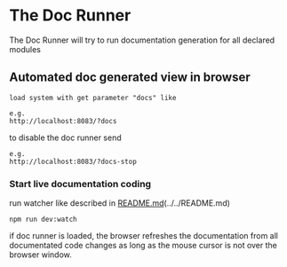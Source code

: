 # The Doc Runner

The Doc Runner will try to run documentation generation for all declared modules

## Automated doc generated view in browser

    load system with get parameter "docs" like
    
    e.g.
    http://localhost:8083/?docs
    
to disable the doc runner send

    e.g.
    http://localhost:8083/?docs-stop

### Start live documentation coding

run watcher like described in [README.md][readme](../../README.md)

    npm run dev:watch

if doc runner is loaded, the browser refreshes the documentation
from all documentated code changes as long as the mouse cursor 
is not over the browser window.


[readme]: https://github.com/xeroxzone/equivalent-js/blob/master/README.md
